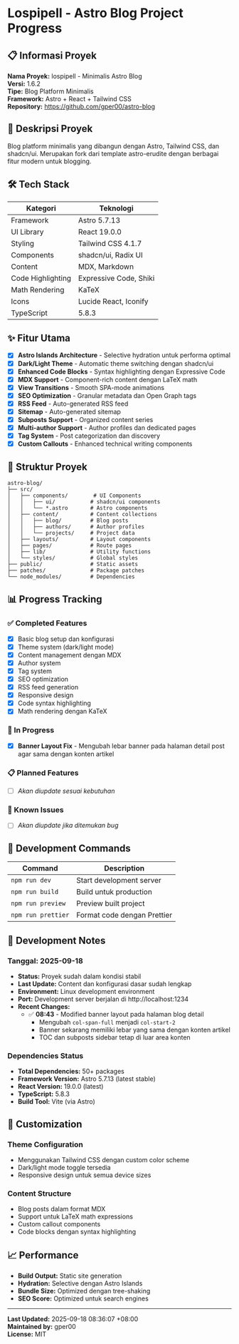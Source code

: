 # Lospipell - Astro Blog Project Progress

## 📋 Informasi Proyek

**Nama Proyek:** lospipell - Minimalis Astro Blog  
**Versi:** 1.6.2  
**Tipe:** Blog Platform Minimalis  
**Framework:** Astro + React + Tailwind CSS  
**Repository:** https://github.com/gper00/astro-blog  

## 🎯 Deskripsi Proyek

Blog platform minimalis yang dibangun dengan Astro, Tailwind CSS, dan shadcn/ui. Merupakan fork dari template astro-erudite dengan berbagai fitur modern untuk blogging.

## 🛠️ Tech Stack

| Kategori | Teknologi |
|----------|-----------|
| Framework | Astro 5.7.13 |
| UI Library | React 19.0.0 |
| Styling | Tailwind CSS 4.1.7 |
| Components | shadcn/ui, Radix UI |
| Content | MDX, Markdown |
| Code Highlighting | Expressive Code, Shiki |
| Math Rendering | KaTeX |
| Icons | Lucide React, Iconify |
| TypeScript | 5.8.3 |

## ✨ Fitur Utama

- [x] **Astro Islands Architecture** - Selective hydration untuk performa optimal
- [x] **Dark/Light Theme** - Automatic theme switching dengan shadcn/ui
- [x] **Enhanced Code Blocks** - Syntax highlighting dengan Expressive Code
- [x] **MDX Support** - Component-rich content dengan LaTeX math
- [x] **View Transitions** - Smooth SPA-mode animations
- [x] **SEO Optimization** - Granular metadata dan Open Graph tags
- [x] **RSS Feed** - Auto-generated RSS feed
- [x] **Sitemap** - Auto-generated sitemap
- [x] **Subposts Support** - Organized content series
- [x] **Multi-author Support** - Author profiles dan dedicated pages
- [x] **Tag System** - Post categorization dan discovery
- [x] **Custom Callouts** - Enhanced technical writing components

## 📁 Struktur Proyek

```
astro-blog/
├── src/
│   ├── components/        # UI Components
│   │   ├── ui/           # shadcn/ui components
│   │   └── *.astro       # Astro components
│   ├── content/          # Content collections
│   │   ├── blog/         # Blog posts
│   │   ├── authors/      # Author profiles
│   │   └── projects/     # Project data
│   ├── layouts/          # Layout components
│   ├── pages/            # Route pages
│   ├── lib/              # Utility functions
│   └── styles/           # Global styles
├── public/               # Static assets
├── patches/              # Package patches
└── node_modules/         # Dependencies
```

## 📊 Progress Tracking

### ✅ Completed Features
- [x] Basic blog setup dan konfigurasi
- [x] Theme system (dark/light mode)
- [x] Content management dengan MDX
- [x] Author system
- [x] Tag system
- [x] SEO optimization
- [x] RSS feed generation
- [x] Responsive design
- [x] Code syntax highlighting
- [x] Math rendering dengan KaTeX

### 🚧 In Progress
- [x] **Banner Layout Fix** - Mengubah lebar banner pada halaman detail post agar sama dengan konten artikel

### 📋 Planned Features
- [ ] *Akan diupdate sesuai kebutuhan*

### 🐛 Known Issues
- [ ] *Akan diupdate jika ditemukan bug*

## 🔧 Development Commands

| Command | Description |
|---------|-------------|
| `npm run dev` | Start development server |
| `npm run build` | Build untuk production |
| `npm run preview` | Preview built project |
| `npm run prettier` | Format code dengan Prettier |

## 📝 Development Notes

### Tanggal: 2025-09-18
- **Status:** Proyek sudah dalam kondisi stabil
- **Last Update:** Content dan konfigurasi dasar sudah lengkap
- **Environment:** Linux development environment
- **Port:** Development server berjalan di http://localhost:1234
- **Recent Changes:**
  - ✅ **08:43** - Modified banner layout pada halaman blog detail
    - Mengubah `col-span-full` menjadi `col-start-2` 
    - Banner sekarang memiliki lebar yang sama dengan konten artikel
    - TOC dan subposts sidebar tetap di luar area konten

### Dependencies Status
- **Total Dependencies:** 50+ packages
- **Framework Version:** Astro 5.7.13 (latest stable)
- **React Version:** 19.0.0 (latest)
- **TypeScript:** 5.8.3
- **Build Tool:** Vite (via Astro)

## 🎨 Customization

### Theme Configuration
- Menggunakan Tailwind CSS dengan custom color scheme
- Dark/light mode toggle tersedia
- Responsive design untuk semua device sizes

### Content Structure
- Blog posts dalam format MDX
- Support untuk LaTeX math expressions
- Custom callout components
- Code blocks dengan syntax highlighting

## 📈 Performance

- **Build Output:** Static site generation
- **Hydration:** Selective dengan Astro Islands
- **Bundle Size:** Optimized dengan tree-shaking
- **SEO Score:** Optimized untuk search engines

---

**Last Updated:** 2025-09-18 08:36:07 +08:00  
**Maintained by:** gper00  
**License:** MIT
